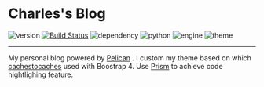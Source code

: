 # Charles's Blog


![version](https://img.shields.io/badge/Version-%202.0.0-orange.svg)
[![Build Status](https://travis-ci.org/paxinla/paxinla.github.io.svg?branch=source)](https://travis-ci.org/paxinla/paxinla.github.io)
![dependency](https://img.shields.io/badge/Dependencies-up%20to%20date-green.svg)
![python](https://img.shields.io/badge/python-%203.7/ubuntu-blue?logo=python)
![engine](https://img.shields.io/badge/Powered%20by-%20%20Pelican-yellow?logo=python)
![theme](https://img.shields.io/badge/Powered%20by-Prism.js-magenta?logo=javascript)


----------

My personal blog powered by [Pelican](https://blog.getpelican.com/) . I custom my theme based on which [cachestocaches](http://cachestocaches.com/) used with Boostrap 4. Use [Prism](http://prismjs.com/) to achieve code hightlighing feature.
